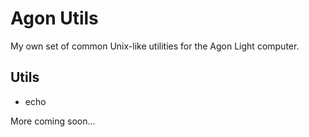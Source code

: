 # Agon Utils

My own set of common Unix-like utilities for the Agon Light computer.

## Utils

* echo

More coming soon...